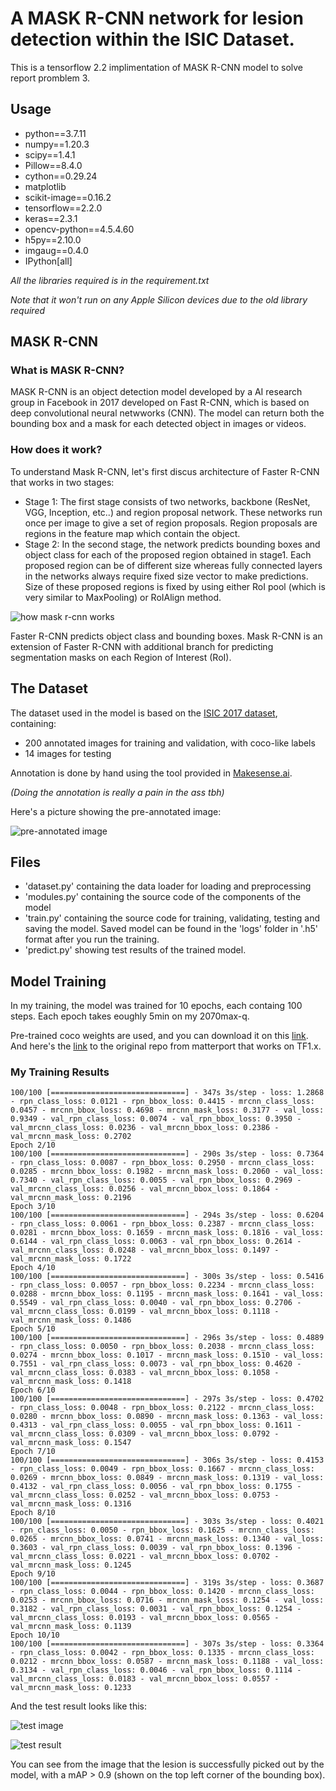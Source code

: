 # A MASK R-CNN network for lesion detection within the ISIC Dataset.
This is a tensorflow 2.2 implimentation of MASK R-CNN model to solve report promblem 3.

## Usage
 - python==3.7.11
 - numpy==1.20.3
 - scipy==1.4.1
 - Pillow==8.4.0
 - cython==0.29.24
 - matplotlib
 - scikit-image==0.16.2
 - tensorflow==2.2.0
 - keras==2.3.1
 - opencv-python==4.5.4.60
 - h5py==2.10.0
 - imgaug==0.4.0
 - IPython[all]

*All the libraries required is in the requirement.txt*

*Note that it won't run on any Apple Silicon devices due to the old library required*


## MASK R-CNN 

### What is MASK R-CNN?
MASK R-CNN is an object detection model developed by a AI research group in Facebook in 2017 developed on Fast R-CNN, which is based on deep convolutional neural netwworks (CNN). The model can return both the bounding box and a mask for each detected object in images or videos.

### How does it work?
To understand Mask R-CNN, let's first discus architecture of Faster R-CNN that works in two stages:

 - Stage 1: The first stage consists of two networks, backbone (ResNet, VGG, Inception, etc..) and region proposal network. These networks run once per image to give a set of region proposals. Region proposals are regions in the feature map which contain the object.
 - Stage 2: In the second stage, the network predicts bounding boxes and object class for each of the proposed region obtained in stage1. Each proposed region can be of different size whereas fully connected layers in the networks always require fixed size vector to make predictions. Size of these proposed regions is fixed by using either RoI pool (which is very similar to MaxPooling) or RoIAlign method.

 ![how mask r-cnn works](https://github.com/wotahman/PatternFlow/blob/topic-recognition/recognition/s4764115-MASK-RCNN/documentation/how_maskrcnn_works.png)

Faster R-CNN predicts object class and bounding boxes. Mask R-CNN is an extension of Faster R-CNN with additional branch for predicting segmentation masks on each Region of Interest (RoI).


## The Dataset
The dataset used in the model is based on the [ISIC 2017 dataset](https://challenge.isic-archive.com/data/#2017), containing:
 - 200 annotated images for training and validation, with coco-like labels
 - 14 images for testing

Annotation is done by hand using the tool provided in [Makesense.ai](https://www.makesense.ai/).

*(Doing the annotation is really a pain in the ass tbh)*

Here's a picture showing the pre-annotated image:

![pre-annotated image](https://github.com/wotahman/PatternFlow/blob/topic-recognition/recognition/s4764115-MASK-RCNN/documentation/Figure_1.png)


## Files
 - 'dataset.py' containing the data loader for loading and preprocessing
 - 'modules.py' containing the source code of the components of the model
 - 'train.py' containing the source code for training, validating, testing and saving the model. Saved model can be found in the 'logs' folder in '.h5' format after you run the training.
 - 'predict.py' showing test results of the trained model.


## Model Training
In my training, the model was trained for 10 epochs, each containg 100 steps.
Each epoch takes eoughly 5min on my 2070max-q.

Pre-trained coco weights are used, and you can download it on this [link](https://github.com/matterport/Mask_RCNN/releases/download/v2.0/mask_rcnn_coco.h5).
And here's the [link](https://github.com/matterport/Mask_RCNN) to the original repo from matterport that works on TF1.x.

### My Training Results
```
100/100 [==============================] - 347s 3s/step - loss: 1.2868 - rpn_class_loss: 0.0121 - rpn_bbox_loss: 0.4415 - mrcnn_class_loss: 0.0457 - mrcnn_bbox_loss: 0.4698 - mrcnn_mask_loss: 0.3177 - val_loss: 0.9349 - val_rpn_class_loss: 0.0074 - val_rpn_bbox_loss: 0.3950 - val_mrcnn_class_loss: 0.0236 - val_mrcnn_bbox_loss: 0.2386 - val_mrcnn_mask_loss: 0.2702
Epoch 2/10
100/100 [==============================] - 290s 3s/step - loss: 0.7364 - rpn_class_loss: 0.0087 - rpn_bbox_loss: 0.2950 - mrcnn_class_loss: 0.0285 - mrcnn_bbox_loss: 0.1982 - mrcnn_mask_loss: 0.2060 - val_loss: 0.7340 - val_rpn_class_loss: 0.0055 - val_rpn_bbox_loss: 0.2969 - val_mrcnn_class_loss: 0.0256 - val_mrcnn_bbox_loss: 0.1864 - val_mrcnn_mask_loss: 0.2196
Epoch 3/10
100/100 [==============================] - 294s 3s/step - loss: 0.6204 - rpn_class_loss: 0.0061 - rpn_bbox_loss: 0.2387 - mrcnn_class_loss: 0.0281 - mrcnn_bbox_loss: 0.1659 - mrcnn_mask_loss: 0.1816 - val_loss: 0.6144 - val_rpn_class_loss: 0.0063 - val_rpn_bbox_loss: 0.2614 - val_mrcnn_class_loss: 0.0248 - val_mrcnn_bbox_loss: 0.1497 - val_mrcnn_mask_loss: 0.1722
Epoch 4/10
100/100 [==============================] - 300s 3s/step - loss: 0.5416 - rpn_class_loss: 0.0057 - rpn_bbox_loss: 0.2234 - mrcnn_class_loss: 0.0288 - mrcnn_bbox_loss: 0.1195 - mrcnn_mask_loss: 0.1641 - val_loss: 0.5549 - val_rpn_class_loss: 0.0040 - val_rpn_bbox_loss: 0.2706 - val_mrcnn_class_loss: 0.0199 - val_mrcnn_bbox_loss: 0.1118 - val_mrcnn_mask_loss: 0.1486
Epoch 5/10
100/100 [==============================] - 296s 3s/step - loss: 0.4889 - rpn_class_loss: 0.0050 - rpn_bbox_loss: 0.2038 - mrcnn_class_loss: 0.0274 - mrcnn_bbox_loss: 0.1017 - mrcnn_mask_loss: 0.1510 - val_loss: 0.7551 - val_rpn_class_loss: 0.0073 - val_rpn_bbox_loss: 0.4620 - val_mrcnn_class_loss: 0.0383 - val_mrcnn_bbox_loss: 0.1058 - val_mrcnn_mask_loss: 0.1418
Epoch 6/10
100/100 [==============================] - 297s 3s/step - loss: 0.4702 - rpn_class_loss: 0.0048 - rpn_bbox_loss: 0.2122 - mrcnn_class_loss: 0.0280 - mrcnn_bbox_loss: 0.0890 - mrcnn_mask_loss: 0.1363 - val_loss: 0.4313 - val_rpn_class_loss: 0.0055 - val_rpn_bbox_loss: 0.1611 - val_mrcnn_class_loss: 0.0309 - val_mrcnn_bbox_loss: 0.0792 - val_mrcnn_mask_loss: 0.1547
Epoch 7/10
100/100 [==============================] - 306s 3s/step - loss: 0.4153 - rpn_class_loss: 0.0049 - rpn_bbox_loss: 0.1667 - mrcnn_class_loss: 0.0269 - mrcnn_bbox_loss: 0.0849 - mrcnn_mask_loss: 0.1319 - val_loss: 0.4132 - val_rpn_class_loss: 0.0056 - val_rpn_bbox_loss: 0.1755 - val_mrcnn_class_loss: 0.0252 - val_mrcnn_bbox_loss: 0.0753 - val_mrcnn_mask_loss: 0.1316
Epoch 8/10
100/100 [==============================] - 303s 3s/step - loss: 0.4021 - rpn_class_loss: 0.0050 - rpn_bbox_loss: 0.1625 - mrcnn_class_loss: 0.0265 - mrcnn_bbox_loss: 0.0741 - mrcnn_mask_loss: 0.1340 - val_loss: 0.3603 - val_rpn_class_loss: 0.0039 - val_rpn_bbox_loss: 0.1396 - val_mrcnn_class_loss: 0.0221 - val_mrcnn_bbox_loss: 0.0702 - val_mrcnn_mask_loss: 0.1245
Epoch 9/10
100/100 [==============================] - 319s 3s/step - loss: 0.3687 - rpn_class_loss: 0.0044 - rpn_bbox_loss: 0.1420 - mrcnn_class_loss: 0.0253 - mrcnn_bbox_loss: 0.0716 - mrcnn_mask_loss: 0.1254 - val_loss: 0.3182 - val_rpn_class_loss: 0.0031 - val_rpn_bbox_loss: 0.1254 - val_mrcnn_class_loss: 0.0193 - val_mrcnn_bbox_loss: 0.0565 - val_mrcnn_mask_loss: 0.1139
Epoch 10/10
100/100 [==============================] - 307s 3s/step - loss: 0.3364 - rpn_class_loss: 0.0042 - rpn_bbox_loss: 0.1335 - mrcnn_class_loss: 0.0212 - mrcnn_bbox_loss: 0.0587 - mrcnn_mask_loss: 0.1188 - val_loss: 0.3134 - val_rpn_class_loss: 0.0046 - val_rpn_bbox_loss: 0.1114 - val_mrcnn_class_loss: 0.0183 - val_mrcnn_bbox_loss: 0.0557 - val_mrcnn_mask_loss: 0.1233
```

And the test result looks like this:

![test image](https://github.com/wotahman/PatternFlow/blob/topic-recognition/recognition/s4764115-MASK-RCNN/documentation/output1.png)

![test result](https://github.com/wotahman/PatternFlow/blob/topic-recognition/recognition/s4764115-MASK-RCNN/documentation/output.png)

You can see from the image that the lesion is successfully picked out by the model, with a mAP > 0.9 (shown on the top left corner of the bounding box).
